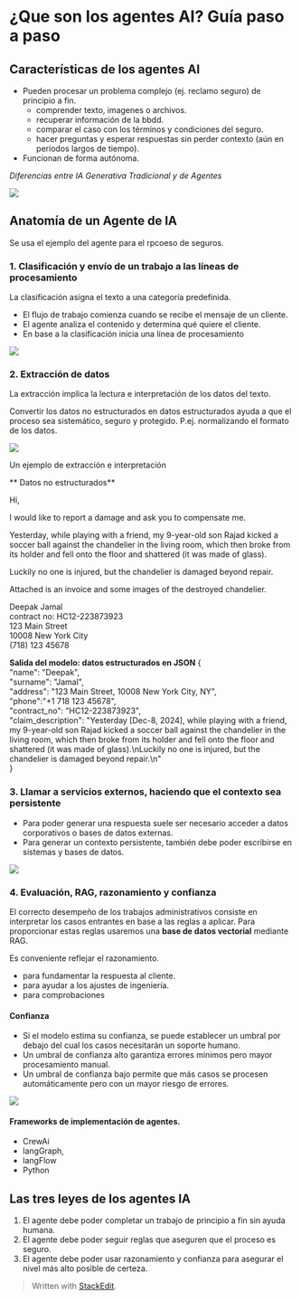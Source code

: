 
# ¿Que son los agentes AI? Guía paso a paso

## Características de los agentes AI

- Pueden procesar un problema complejo (ej. reclamo seguro) de principio a fin.
  - comprender texto, imagenes o archivos.
  - recuperar información de la bbdd.
  - comparar el caso con los términos y condiciones del seguro.
  - hacer preguntas y esperar respuestas sin perder contexto (aún en periodos largos de tiempo).
- Funcionan de forma autónoma.

*Diferencias entre IA Generativa Tradicional y de Agentes*

![](https://miro.medium.com/v2/resize:fit:1050/1*7rWViLLiWpoHivd15UHZTQ.png)

## Anatomía de un Agente de IA

Se usa el ejemplo del agente para el rpcoeso de seguros.

### 1. Clasificación y envío de un trabajo a las líneas de procesamiento

La clasificación asigna el texto a una categoría predefinida.

- El flujo de trabajo comienza cuando se recibe el mensaje de un cliente.
- El agente analiza el contenido y determina qué quiere el cliente.
- En base a la clasificación inicia una línea de procesamiento

 ![](https://miro.medium.com/v2/resize:fit:1500/1*CvV2Yu0Nk43LN7GUDO8JPQ.png)

### 2. Extracción de datos

 La extracción implica la lectura e interpretación de los datos del texto.

Convertir los datos no estructurados en datos estructurados ayuda a que el proceso sea sistemático, seguro y protegido. P.ej. normalizando el formato de los datos.

![](https://miro.medium.com/v2/resize:fit:1050/1*Q8o6a2-Fe1FbqIOS7I3EaQ.png)

Un ejemplo de extracción e interpretación

** Datos no estructurados**

  Hi,  

 I would like to report a damage and ask you to compensate me.  

 Yesterday, while playing with a friend, my 9-year-old son Rajad kicked a soccer ball against the chandelier in the living room, which then broke from its holder and fell onto the floor and shattered (it was made of glass).  

 Luckily no one is injured, but the chandelier is damaged beyond repair.  

 Attached is an invoice and some images of the destroyed chandelier.

 Deepak Jamal  
 contract no: HC12-223873923  
 123 Main Street  
 10008 New York City  
 (718) 123 45678


**Salida del modelo: datos estructurados en JSON**
 {  
  "name":  "Deepak",  
  "surname":  "Jamal",  
  "address":  "123 Main Street, 10008 New York City, NY",  
  "phone":"+1 718 123 45678",  
  "contract_no":  "HC12-223873923",  
  "claim_description":  "Yesterday [Dec-8, 2024], while playing with a friend, my 9-year-old son Rajad kicked a soccer ball against the chandelier in the living room, which then broke from its holder and fell onto the floor and shattered (it was made of glass).\nLuckily no one is injured, but the chandelier is damaged beyond repair.\n"  
 }

### 3. Llamar a servicios externos, haciendo que el contexto sea persistente

- Para poder generar una respuesta suele ser necesario acceder a datos corporativos o bases de datos externas.
- Para generar un contexto persistente, también debe poder escribirse en sistemas y bases de datos.

![](https://miro.medium.com/v2/resize:fit:1050/1*UjA1UCxseKtTDiZWDjmVWg.png)


### 4. Evaluación, RAG, razonamiento y confianza

El correcto desempeño de los trabajos administrativos consiste en interpretar los casos entrantes en base a las reglas a aplicar.
Para proporcionar estas reglas usaremos una **base de datos vectorial** mediante RAG.

Es conveniente reflejar el razonamiento.

- para fundamentar la respuesta al cliente.
- para ayudar a los ajustes de ingeniería.
- para comprobaciones

#### Confianza

- Si el modelo estima su confianza, se puede establecer un umbral por debajo del cual los casos necesitarán un soporte humano.
- Un umbral de confianza alto garantiza errores mínimos pero mayor procesamiento manual.
- Un umbral de confianza bajo permite que más casos se procesen automáticamente pero con un mayor riesgo de errores.

![](https://miro.medium.com/v2/resize:fit:1500/1*-kJEBbVKpueHaNxEmvlLXw.png)

#### Frameworks de implementación de agentes.

- CrewAi
- langGraph,
- langFlow
- Python

## Las tres leyes de los agentes IA

1. El agente debe poder completar un trabajo de principio a fin sin ayuda humana.
2. El agente debe poder seguir reglas que aseguren que el proceso es seguro.
3. El agente debe poder usar razonamiento y confianza para asegurar el nivel más alto posible de certeza.






> Written with [StackEdit](https://stackedit.io/).
<!--stackedit_data:
eyJoaXN0b3J5IjpbLTU4OTI0NDcyNl19
-->